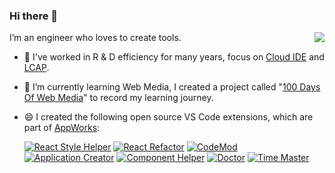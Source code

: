 ### Hi there 👋

<!--
**alvinhui/alvinhui** is a ✨ _special_ ✨ repository because its `README.md` (this file) appears on your GitHub profile.

Here are some ideas to get you started:

- 🔭 I’m currently working on ...
- 🌱 I’m currently learning ...
- 👯 I’m looking to collaborate on ...
- 🤔 I’m looking for help with ...
- 💬 Ask me about ...
- 📫 How to reach me: ...
- 😄 Pronouns: ...
- ⚡ Fun fact: ...
-->

<img align="right" src="https://github-readme-stats.vercel.app/api?username=alvinhui&show_icons=true&icon_color=0366d6&text_color=24292e&bg_color=ffffff&hide_title=true" />

I’m an engineer who loves to create tools.

- 🔭 I've worked in R & D efficiency for many years, focus on [Cloud IDE](https://en.wikipedia.org/wiki/Online_integrated_development_environment) and [LCAP](https://www.gartner.com/reviews/market/enterprise-low-code-application-platform).
- 🌱 I’m currently learning Web Media, I created a project called "[100 Days Of Web Media](https://github.com/alvinhui/100-Days-Of-WebMedia)" to record my learning journey.
- 😄 I created the following open source VS Code extensions, which are part of [AppWorks](https://marketplace.visualstudio.com/items?itemName=iceworks-team.iceworks):

  [![React Style Helper](https://img.alicdn.com/imgextra/i2/O1CN014rUKOJ21yK8Q7iwzP_!!6000000007053-2-tps-258-258.png_110x10000.jpg)](https://marketplace.visualstudio.com/items?itemName=iceworks-team.iceworks-style-helper)
  [![React Refactor](https://img.alicdn.com/imgextra/i3/O1CN01znCHYF1OwhiVCPgkD_!!6000000001770-2-tps-258-258.png_110x10000.jpg)](https://marketplace.visualstudio.com/items?itemName=iceworks-team.iceworks-refactor)
  [![CodeMod](https://img.alicdn.com/imgextra/i1/O1CN01Evvfzw1omKlAnSAki_!!6000000005267-2-tps-258-258.png_110x10000.jpg)](https://marketplace.visualstudio.com/items?itemName=iceworks-team.iceworks-codemod)
  [![Application Creator](https://img.alicdn.com/imgextra/i1/O1CN01pvIjY91ipdvWvzBUv_!!6000000004462-2-tps-258-258.png_110x10000.jpg)](https://marketplace.visualstudio.com/items?itemName=iceworks-team.iceworks-project-creator)
  [![Component Helper](https://img.alicdn.com/imgextra/i2/O1CN01Na9qGt1FyEUuNp80I_!!6000000000555-2-tps-258-258.png_110x10000.jpg)](https://marketplace.visualstudio.com/items?itemName=iceworks-team.iceworks-material-helper)
  [![Doctor](https://img.alicdn.com/imgextra/i2/O1CN01dyJDPj1jH7gtI89Fs_!!6000000004522-2-tps-258-258.png_110x10000.jpg)](https://marketplace.visualstudio.com/items?itemName=iceworks-team.iceworks-doctor)
  [![Time Master](https://img.alicdn.com/imgextra/i4/O1CN01zqWCSL1iDAeuYXx59_!!6000000004378-2-tps-258-258.png_110x10000.jpg)](https://marketplace.visualstudio.com/items?itemName=iceworks-team.iceworks-time-master)
  <!-- [![Application Explorer](https://img.alicdn.com/imgextra/i2/O1CN01bUkZF91l6hskFfdMA_!!6000000004770-2-tps-264-264.png_110x10000.jpg)](https://marketplace.visualstudio.com/items?itemName=iceworks-team.iceworks-app)-->
